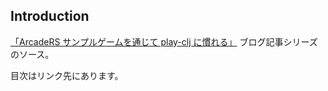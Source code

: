 ## Introduction

[「ArcadeRS サンプルゲームを通じて play-clj に慣れる」](http://sunday-programming.hatenablog.com/entry/2016/05/24/195408)
ブログ記事シリーズのソース。

目次はリンク先にあります。
